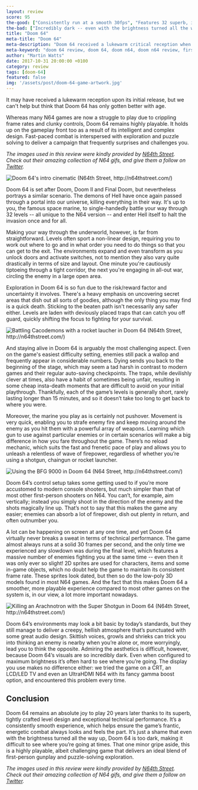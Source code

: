 ```yaml
---
layout: review
score: 95
the-good: ["Consistently run at a smooth 30fps", "Features 32 superb, intricately designed levels that require thought and puzzle-solving skills", "Easy to play thanks to simple control scheme"]
the-bad: ["Incredibly dark -- even with the brightness turned all the way up", "Some in-game traps are a bit unfair"]
title: "Doom 64"
meta-title: "Doom 64"
meta-description: "Doom 64 received a lukewarm critical reception when it came to the N64 in 1997. Find out how it plays now with our in-depth review."
meta-keyword: "doom 64 review, doom 64, doom n64, doom n64 review, first person shooter n64"
author: "Martin Watts"
date: 2017-10-31 20:00:00 +0100
category: review
tags: [doom-64]
featured: false
img: '/assets/post/doom-64-game-artwork.jpg'
---
```


It may have received a lukewarm reception upon its initial release, but we can't help but think that Doom 64 has only gotten better with age.

Whereas many N64 games are now a struggle to play due to crippling frame rates and clunky controls, Doom 64 remains highly playable. It holds up on the gameplay front too as a result of its intelligent and complex design. Fast-paced combat is interspersed with exploration and puzzle solving to deliver a campaign that frequently surprises and challenges you.

*The images used in this review were kindly provided by [N64th Street](http://n64thstreet.com/). Check out their amazing collection of N64 gifs, and give them a follow on [Twitter](https://twitter.com/n64thstreetgifs).*

![Doom 64's intro cinematic (N64th Street, http://n64thstreet.com/)](http://78.media.tumblr.com/7f9a31c16c51a0d2fddca513730b563a/tumblr_n5bq9lP2ca1s3uawvo2_r3_400.gif)

Doom 64 is set after Doom, Doom II and Final Doom, but nevertheless portrays a similar scenario. The demons of Hell have once again passed through a portal into our universe, killing everything in their way. It's up to you, the famous space marine, to single-handedly battle your way through 32 levels -- all unique to the N64 version -- and enter Hell itself to halt the invasion once and for all.

Making your way through the underworld, however, is far from straightforward. Levels often sport a non-linear design, requiring you to work out where to go and in what order you need to do things so that you can get to the exit. The environments expand and even transform as you unlock doors and activate switches, not to mention they also vary quite drastically in terms of size and layout. One minute you're cautiously tiptoeing through a tight corridor, the next you're engaging in all-out war, circling the enemy in a large open area.

Exploration in Doom 64 is so fun due to the risk/reward factor and uncertainty it involves. There's a heavy emphasis on uncovering secret areas that dish out all sorts of goodies, although the only thing you may find is a quick death. Sticking to the beaten path isn't necessarily any safer either. Levels are laden with deviously placed traps that can catch you off guard, quickly shifting the focus to fighting for your survival. 

![Battling Cacodemons with a rocket laucher in Doom 64 (N64th Street, http://n64thstreet.com/)](http://78.media.tumblr.com/f451f9a206f92d29dc166c91e2b6b5ce/tumblr_ognoj5snDI1s3uawvo1_400.gif)

And staying alive in Doom 64 is arguably the most challenging aspect. Even on the game's easiest difficulty setting, enemies still pack a wallop and frequently appear in considerable numbers. Dying sends you back to the beginning of the stage, which may seem a tad harsh in contrast to modern games and their regular auto-saving checkpoints. The traps, while devilishly clever at times, also have a habit of sometimes being unfair, resulting in some cheap insta-death moments that are difficult to avoid on your initial playthrough. Thankfully, each of the game’s levels is generally short, rarely lasting longer than 15 minutes, and so it doesn’t take too long to get back to where you were.

Moreover, the marine you play as is certainly not pushover. Movement is very quick, enabling you to strafe enemy fire and keep moving around the enemy as you hit them with a powerful array of weapons. Learning which gun to use against particular enemies or in certain scenarios will make a big difference in how you fare throughout the game. There’s no reload mechanic, which suits the fast and frenetic pace of play and allows you to unleash a relentless of wave of firepower, regardless of whether you’re using a shotgun, chaingun or rocket launcher.

![Using the BFG 9000 in Doom 64 (N64 Street, http://n64thstreet.com/)](http://78.media.tumblr.com/e99c2e7312721e38392f50b7355d546e/tumblr_og1y8c158d1s3uawvo1_400.gif)

Doom 64’s control setup takes some getting used to if you’re more accustomed to modern console shooters, but much simpler than that of most other first-person shooters on N64. You can’t, for example, aim vertically; instead you simply shoot in the direction of the enemy and the shots magically line up. That’s not to say that this makes the game any easier; enemies can absorb a lot of firepower, dish out plenty in return, and often outnumber you.

A lot can be happening on screen at any one time, and yet Doom 64 virtually never breaks a sweat in terms of technical performance. The game almost always runs at a solid 30 frames per second, and the only time we experienced any slowdown was during the final level, which features a massive number of enemies fighting you at the same time -- even then it was only ever so slight! 2D sprites are used for characters, items and some in-game objects, which no doubt help the game to maintain its consistent frame rate. These sprites look dated, but then so do the low-poly 3D models found in most N64 games. And the fact that this makes Doom 64 a smoother, more playable experience compared to most other games on the system is, in our view, a lot more important nowadays.

![Killing an Arachnotron with the Super Shotgun in Doom 64 (N64th Street, http://n64thstreet.com/)](http://78.media.tumblr.com/69398b4e08563ac1f5a50d87521c183b/tumblr_nwhgkzzSaK1s3uawvo1_500.gif)

Doom 64’s environments may look a bit basic by today’s standards, but they still manage to deliver a creepy, hellish atmosphere that’s punctuated with some great audio design. Skittish voices, growls and shrieks can trick you into thinking an enemy is nearby when you’re alone or, more worryingly, lead you to think the opposite. Admiring the aesthetics is difficult, however, because Doom 64’s visuals are so incredibly dark. Even when configured to maximum brightness it’s often hard to see where you’re going. The display you use makes no difference either: we tried the game on a CRT, an LCD/LED TV and even an UltraHDMI N64 with its fancy gamma boost option, and encountered this problem every time.

## Conclusion ##

Doom 64 remains an absolute joy to play 20 years later thanks to its superb, tightly crafted level design and exceptional technical performance. It’s a consistently smooth experience, which helps ensure the game’s frantic, energetic combat always looks and feels the part. It’s just a shame that even with the brightness turned all the way up, Doom 64 is too dark, making it difficult to see where you’re going at times. That one minor gripe aside, this is a highly playable, albeit challenging game that delivers an ideal blend of first-person gunplay and puzzle-solving exploration.

*The images used in this review were kindly provided by [N64th Street](http://n64thstreet.com/). Check out their amazing collection of N64 gifs, and give them a follow on [Twitter](https://twitter.com/n64thstreetgifs).*